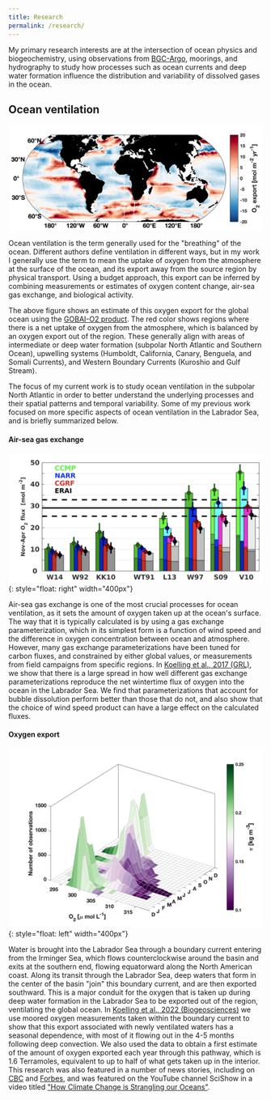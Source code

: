 ```yaml
---
title: Research
permalink: /research/
---
```


My primary research interests are at the intersection of ocean physics and biogeochemistry, using observations from [BGC-Argo](https://biogeochemical-argo.org), moorings, and hydrography to study how processes such as ocean currents and deep water formation influence the distribution and variability of dissolved gases in the ocean.

## Ocean ventilation

![Text](/assets/images/exp_global_l13.jpg)

Ocean ventilation is the term generally used for the "breathing" of the ocean. Different authors define ventilation in different ways, but in my work I generally use the term to mean the uptake of oxygen from the atmosphere at the surface of the ocean, and its export away from the source region by physical transport. Using a budget approach, this export can be inferred by combining measurements or estimates of oxygen content change, air-sea gas exchange, and biological activity.

The above figure shows an estimate of this oxygen export for the global ocean using the [GOBAI-O2 product](https://www.pmel.noaa.gov/gobai/). The red color shows regions where there is a net uptake of oxygen from the atmosphere, which is balanced by an oxygen export out of the region. These generally align with areas of intermediate or deep water formation (subpolar North Atlantic and Southern Ocean), upwelling systems (Humboldt, California, Canary, Benguela, and Somali Currents), and Western Boundary Currents (Kuroshio and Gulf Stream). 

The focus of my current work is to study ocean ventilation in the subpolar North Atlantic in order to better understand the underlying processes and their spatial patterns and temporal variability. Some of my previous work focused on more specific aspects of ocean ventilation in the Labrador Sea, and is briefly summarized below.

#### Air-sea gas exchange
![Gas exchange parameterizations](/assets/images/gasex.png){: style="float: right" width="400px"}

Air-sea gas exchange is one of the most crucial processes for ocean ventilation, as it sets the amount of oxygen taken up at the ocean's surface. The way that it is typically calculated is by using a gas exchange parameterization, which in its simplest form is a function of wind speed and the difference in oxygen concentration between ocean and atmosphere. However, many gas exchange parameterizations have been tuned for carbon fluxes, and constrained by either global values, or measurements from field campaigns from specific regions. In [Koelling et al., 2017 (GRL)](https://doi.org/10.1002/2017GL073933), we show that there is a large spread in how well different gas exchange parameterizations reproduce the net wintertime flux of oxygen into the ocean in the Labrador Sea. We find that parameterizations that account for bubble dissolution perform better than those that do not, and also show that the choice of wind speed product can have a large effect on the calculated fluxes.

#### Oxygen export
![Oxygen export](/assets/images/export.png){: style="float: left" width="400px"}

Water is brought into the Labrador Sea through a boundary current entering from the Irminger Sea, which flows counterclockwise around the basin and exits at the southern end, flowing equatorward along the North American coast. Along its transit through the Labrador Sea, deep waters that form in the center of the basin "join" this boundary current, and are then exported southward. This is a major conduit for the oxygen that is taken up during deep water formation in the Labrador Sea to be exported out of the region, ventilating the global ocean. In [Koelling et al., 2022 (Biogeosciences)](https://doi.org/10.5194/bg-19-437-2022) we use moored oxygen measurements taken within the boundary current to show that this export associated with newly ventilated waters has a seasonal dependence, with most of it flowing out in the 4-5 months following deep convection. We also used the data to obtain a first estimate of the amount of oxygen exported each year through this pathway, which is 1.6 Terramoles, equivalent to up to half of what gets taken up in the interior. 
This research was also featured in a number of news stories, including on [CBC](https://www.cbc.ca/news/canada/nova-scotia/labrador-sea-research-oxygen-transfer-world-oceans-1.6340451) and [Forbes](https://www.forbes.com/sites/priyashukla/2022/02/08/why-the-labrador-sea-are-the-lungs-of-the-ocean/?sh=1d934eac4e3b), and was featured on the YouTube channel SciShow in a video titled ["How Climate Change is Strangling our Oceans"](https://www.youtube.com/watch?v=rIvt4s7CX2M).